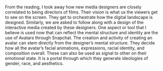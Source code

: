 From the reading, I took away how new media designers are closely correlated to being directors of films. Their vision is what us the viewers get to see on the screen. They get to orchestrate how the digital landscape is designed. Similarly, we are asked to follow along with a design of the interactive media created by these designers.
One aspect or tool that I believe is used now that can reflect the mental structure and identity are the use of Avatars through Snapchat. The creation and activity of creating an avatar can stem directly from the designer’s mental structure. They decide how all the avatar’s facial animations, expressions, racial identity, and composition overall. These can also be used as signal to other on their emotional state.  It is a portal through which they generate ideologies of gender, race, and aesthetics. 
